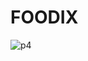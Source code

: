 # FOODIX
![p4](https://github.com/maity563/FOODIX/assets/105879104/16684922-2267-42b9-ada5-1b006f390eca)
